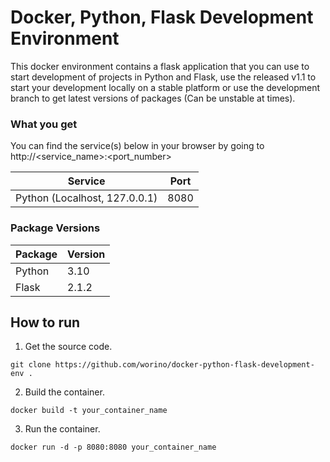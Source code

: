 # Docker, Python, Flask Development Environment
This docker environment contains a flask application that you can use to start development of projects in Python and Flask, use the released v1.1 to start your development locally on a stable platform or use the development branch to get latest versions of packages (Can be unstable at times).

### What you get
You can find the service(s) below in your browser by going to http://<service_name>:<port_number>

| Service  | Port |
| --- | --- |
| Python (Localhost, 127.0.0.1) | 8080 |

### Package Versions

| Package  | Version |
| --- | --- |
| Python | 3.10 |
| Flask | 2.1.2 |

## How to run
1. Get the source code.
```
git clone https://github.com/worino/docker-python-flask-development-env .
```

2. Build the container.
```
docker build -t your_container_name
```

3. Run the container.
```
docker run -d -p 8080:8080 your_container_name
```

